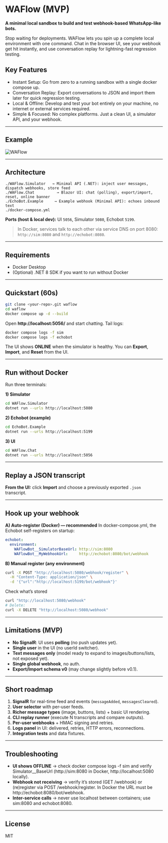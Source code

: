 ﻿# WAFlow (MVP)

**A minimal local sandbox to build and test webhook-based WhatsApp-like bots.**

Stop waiting for deployments. WAFlow lets you spin up a complete local environment with one command.
Chat in the browser UI, see your webhook get hit instantly, and use conversation replay for lightning-fast regression testing.

## Key Features

- Instant Setup: Go from zero to a running sandbox with a single docker compose up.
- Conversation Replay: Export conversations to JSON and import them later for quick regression testing.
- Local & Offline: Develop and test your bot entirely on your machine, no internet or external services required.
- Simple & Focused: No complex platforms. Just a clean UI, a simulator API, and your webhook.

---

## Example 
![WAFlow](docs/assets/waflowDemoGif.gif)

---

## Architecture
```
./WAFlow.Simulator   → Minimal API (.NET): inject user messages, dispatch webhooks, store feed
./WAFlow.Chat          → Blazor UI: chat (polling), export/import, reset, online banner
./EchoBot.Example     → Example webhook (Minimal API): echoes inbound text
./docker-compose.yml
```

**Ports (host & local dev):** UI `5056`, Simulator `5080`, Echobot `5199`.

> In Docker, services talk to each other via service DNS on port 8080:
> `http://sim:8080` and `http://echobot:8080`.

---

## Requirements
- Docker Desktop
- (Optional) .NET 8 SDK if you want to run without Docker

---

## Quickstart (60s)
```bash
git clone <your-repo>.git waflow
cd waflow
docker compose up -d --build
```

Open **http://localhost:5056/** and start chatting. 
Tail logs:
```bash
docker compose logs -f sim
docker compose logs -f echobot

```

The UI shows **ONLINE** when the simulator is healthy. You can **Export**, **Import**, and **Reset** from the UI.

---

## Run without Docker
Run three terminals:

**1) Simulator**
```bash
cd WAFlow.Simulator
dotnet run --urls http://localhost:5080
```

**2) Echobot (example)**
```bash
cd EchoBot.Example
dotnet run --urls http://localhost:5199
```

**3) UI**
```bash
cd WAFlow.Chat
dotnet run --urls http://localhost:5056
```

---

## Replay a JSON transcript
**From the UI:** click **Import** and choose a previously exported `.json` transcript.


---

## Hook up your webhook

**A) Auto-register (Docker) — recommended**
In docker-compose.yml, the Echobot self-registers on startup:
```yaml
echobot:
  environment:
    WAFlowBot__SimulatorBaseUrl: http://sim:8080
    WAFlowBot__MyWebhookUrl:     http://echobot:8080/bot/webhook
```
**B) Manual register (any environment)**
```bash
curl -X POST "http://localhost:5080/webhook/register" \
  -H "Content-Type: application/json" \
  -d '{"url":"http://localhost:5199/bot/webhook"}'
```

Check what’s stored
```bash
curl "http://localhost:5080/webhook"
# Delete:
curl -X DELETE "http://localhost:5080/webhook"
```
---

## Limitations (MVP)
- **No SignalR**: UI uses **polling** (no push updates yet).
- **Single user** in the UI (no userId switcher).
- **Text messages only** (model ready to expand to images/buttons/lists, not exposed yet).
- **Single global webhook**, no auth.
- **Export/Import schema v0** (may change slightly before v0.1).

---

## Short roadmap
1) **SignalR** for real-time feed and events (`messageAdded`, `messagesCleared`).
2) **User selector** with per-user feeds.
3) **Richer message types** (image, buttons, lists) + basic UI rendering.
4) **CLI replay runner** (execute N transcripts and compare outputs).
5) **Per-user webhooks** + HMAC signing and retries.
6) **Logs panel** in UI: delivered, retries, HTTP errors, reconnections.
7) **Integration tests** and data fixtures.

---



## Troubleshooting
- **UI shows OFFLINE** → check docker compose logs -f sim and verify Simulator__BaseUrl (http://sim:8080 in Docker, http://localhost:5080 locally).
- **Webhook not receiving** → verify it’s stored (GET /webhook) or (re)register via POST /webhook/register. In Docker the URL must be http://echobot:8080/bot/webhook.
- **Inter-service calls** → never use localhost between containers; use sim:8080 and echobot:8080.
---

## License
MIT 
